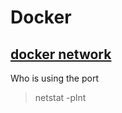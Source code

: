 # Docker

## [docker network](http://www.dasblinkenlichten.com/docker-networking-101-host-mode)

Who is using the port
> netstat -plnt
